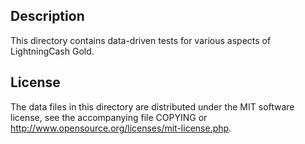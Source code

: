 Description
------------

This directory contains data-driven tests for various aspects of LightningCash Gold.

License
--------

The data files in this directory are distributed under the MIT software
license, see the accompanying file COPYING or
http://www.opensource.org/licenses/mit-license.php.

